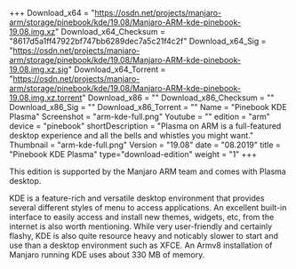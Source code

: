 +++
Download_x64 = "https://osdn.net/projects/manjaro-arm/storage/pinebook/kde/19.08/Manjaro-ARM-kde-pinebook-19.08.img.xz"
Download_x64_Checksum = "8617d5a1ff47922bf747bb6289dec7a5c21f4c2f"
Download_x64_Sig = "https://osdn.net/projects/manjaro-arm/storage/pinebook/kde/19.08/Manjaro-ARM-kde-pinebook-19.08.img.xz.sig"
Download_x64_Torrent = "https://osdn.net/projects/manjaro-arm/storage/pinebook/kde/19.08/Manjaro-ARM-kde-pinebook-19.08.img.xz.torrent"
Download_x86 = ""
Download_x86_Checksum = ""
Download_x86_Sig = ""
Download_x86_Torrent = ""
Name = "Pinebook KDE Plasma"
Screenshot = "arm-kde-full.png"
Youtube = ""
edition = "arm"
device = "pinebook"
shortDescription = "Plasma on ARM is a full-featured desktop experience and all the bells and whistles you might want."
Thumbnail = "arm-kde-full.png"
Version = "19.08"
date = "08.2019"
title = "Pinebook KDE Plasma"
type="download-edition"
weight = "1"
+++

This edition is supported by the Manjaro ARM team and comes with Plasma desktop.

KDE is a feature-rich and versatile desktop environment that provides several different styles of menu to access applications. An excellent built-in interface to easily access and install new themes, widgets, etc, from the internet is also worth mentioning. While very user-friendly and certainly flashy, KDE is also quite resource heavy and noticably slower to start and use than a desktop environment such as XFCE. An Armv8 installation of Manjaro running KDE uses about 330 MB of memory.

